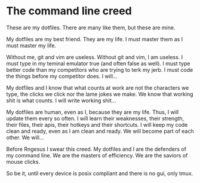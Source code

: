 # The command line creed

These are my dotfiles. There are many like them, but these are mine.

My dotfiles are my best friend. They are my life. I must master them as I must master my life.

Without me, git and vim are useless. Without git and vim, I am useless. I must type in my teminal emulator true (and often false as well). I must type better code than my competitors who are trying to terk my jerb. I must code the things before my competitor does. I will...

My dotfiles and I know that what counts at work are not the characters we type, the clicks we click nor the lame jokes we make. We know that working shit is what counts. I will write working shit...

My dotfiles are human, even as I, because they are my life. Thus, I will update them every so often. I will learn their weaknesses, their strength, their files, their apis, their hotkeys and their shortcuts. I will keep my code clean and ready, even as I am clean and ready. We will become part of each other. We will...

Before Rngesus I swear this creed. My dotfiles and I are the defenders of my command line. We are the masters of efficiency. We are the saviors of mouse clicks.

So be it, until every device is posix compliant and there is no gui, only tmux.
